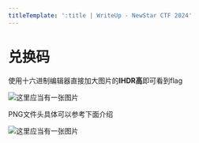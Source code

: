 ```yaml
---
titleTemplate: ':title | WriteUp - NewStar CTF 2024'
---
```


# 兑换码

使用十六进制编辑器直接加大图片的**IHDR高**即可看到flag

![这里应当有一张图片](/assets/images/wp/2024/week1/duihuanma_1.png)

PNG文件头具体可以参考下面介绍

![这里应当有一张图片](/assets/images/wp/2024/week1/duihuanma_2.png)
